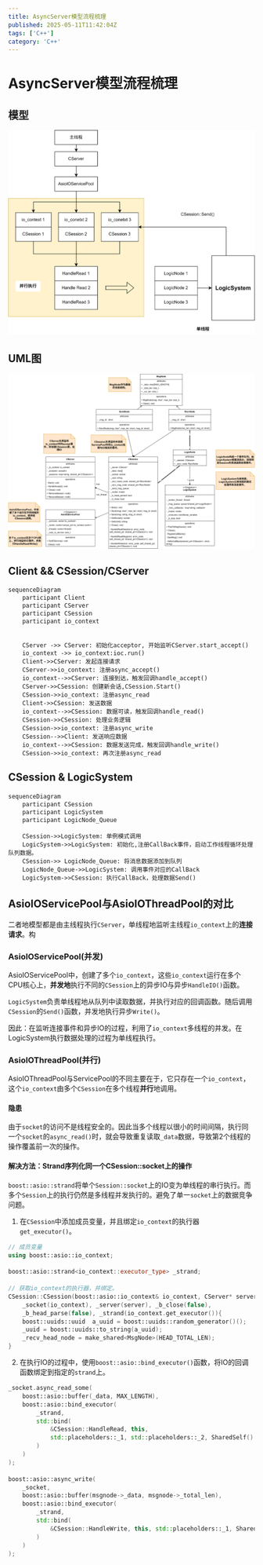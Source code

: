 ```yaml
---
title: AsyncServer模型流程梳理
published: 2025-05-11T11:42:04Z
tags: ['C++']
category: 'C++'
---
```


# AsyncServer模型流程梳理

## 模型

![model](./Async_Server_IOServicePool_Logic_Model.png)

## UML图

![UML](./Async_Server_IOServicePool_Logic_UML.png)

## Client && CSession/CServer

```Mermaid
sequenceDiagram
    participant Client
    participant CServer
    participant CSession
    participant io_context
    

    CServer ->> CServer: 初始化acceptor, 开始监听CServer.start_accept()
    io_context ->> io_context:ioc.run()
    Client->>CServer: 发起连接请求
    CServer->>io_context: 注册async_accept()
    io_context-->>CServer: 连接到达，触发回调handle_accept()
    CServer->>CSession: 创建新会话,CSession.Start()
    CSession->>io_context: 注册async_read
    Client->>CSession: 发送数据
    io_context-->>CSession: 数据可读，触发回调handle_read()
    CSession->>CSession: 处理业务逻辑
    CSession->>io_context: 注册async_write
    CSession-->>Client: 发送响应数据
    io_context-->>CSession: 数据发送完成，触发回调handle_write()
    CSession->>io_context: 再次注册async_read

```

## CSession & LogicSystem

```Mermaid
sequenceDiagram
    participant CSession
    participant LogicSystem
    participant LogicNode_Queue

    CSession->>LogicSystem: 单例模式调用
    LogicSystem->>LogicSystem: 初始化,注册CallBack事件，启动工作线程循环处理队列数据。
    CSession->> LogicNode_Queue: 将消息数据添加到队列
    LogicNode_Queue->>LogicSystem: 调用事件对应的CallBack
    LogicSystem->>CSession: 执行CallBack，处理数据Send()
```


## AsioIOServicePool与AsioIOThreadPool的对比

二者地模型都是由主线程执行`CServer`，单线程地监听主线程`io_context`上的**连接请求**。构

### AsioIOServicePool(并发)

AsioIOServicePool中，创建了多个`io_context`，这些`io_context`运行在多个CPU核心上，**并发地**执行不同的`CSession`上的异步IO与异步`HandleIO()`函数。

`LogicSystem`负责单线程地从队列中读取数据，并执行对应的回调函数。随后调用`CSession`的`Send()`函数，并发地执行异步`Write()`。

因此：在监听连接事件和异步IO的过程，利用了`io_context`多线程的并发。在LogicSystem执行数据处理的过程为单线程执行。


### AsioIOThreadPool(并行)

AsioIOThreadPool与ServicePool的不同主要在于，它只存在一个`io_context`，这个`io_context`由多个`CSession`在多个线程**并行**地调用。

#### 隐患

由于`socket`的访问不是线程安全的。因此当多个线程以很小的时间间隔，执行同一个`socket`的`async_read()`时，就会导致重复读取`_data`数据，导致第2个线程的操作覆盖前一次的操作。

#### 解决方法：Strand序列化同一个CSession::socket上的操作

`boost::asio::strand`将单个`Session::socket`上的IO变为单线程的串行执行。而多个`Session`上的执行仍然是多线程并发执行的。避免了单一`socket`上的数据竞争问题。

1. 在`CSession`中添加成员变量，并且绑定`io_context`的执行器`get_executor()`。

```cpp
// 成员变量
using boost::asio::io_context;

boost::asio::strand<io_context::executor_type> _strand;

// 获取io_context的执行器，并绑定。
CSession::CSession(boost::asio::io_context& io_context, CServer* server):
    _socket(io_context), _server(server), _b_close(false),
    _b_head_parse(false), _strand(io_context.get_executor()){
    boost::uuids::uuid  a_uuid = boost::uuids::random_generator()();
    _uuid = boost::uuids::to_string(a_uuid);
    _recv_head_node = make_shared<MsgNode>(HEAD_TOTAL_LEN);
}
```

2. 在执行IO的过程中，使用`boost::asio::bind_executor()`函数，将IO的回调函数绑定到指定的`strand`上。

```cpp
_socket.async_read_some(
    boost::asio::buffer(_data, MAX_LENGTH),
    boost::asio::bind_executor(
        _strand, 
        std::bind(
            &CSession::HandleRead, this,
            std::placeholders::_1, std::placeholders::_2, SharedSelf()
        )
    )
);

boost::asio::async_write(
    _socket,
    boost::asio::buffer(msgnode->_data, msgnode->_total_len), 
    boost::asio::bind_executor(
        _strand,
        std::bind(
            &CSession::HandleWrite, this, std::placeholders::_1, SharedSelf()
        )
    )
);
```
